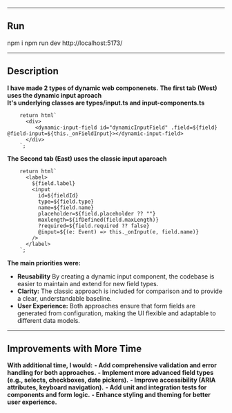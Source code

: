 ----------------------------------------------------------------------------
Run
----------------------------------------------------------------------------

npm i 
npm run dev
http://localhost:5173/

----------------------------------------------------------------------------
Description
----------------------------------------------------------------------------

**I have made 2 types of dynamic web componenets.**
**The first tab (West) uses the dynamic input aproach**  
**It's underlying classes are types/input.ts and input-components.ts**

        return html`
          <div>
             <dynamic-input-field id="dynamicInputField" .field=${field} @field-input=${this._onFieldInput}></dynamic-input-field>
          </div>
        `;


**The Second tab (East) uses the classic input aparoach** 

        return html`
          <label>
            ${field.label}
            <input
              id=${fieldId}
              type=${field.type}
              name=${field.name}
              placeholder=${field.placeholder ?? ""}
              maxlength=${ifDefined(field.maxLength)}
              ?required=${field.required ?? false}
              @input=${(e: Event) => this._onInput(e, field.name)}
            />
          </label>
        `;

**The main priorities were:**
- **Reusability** By creating a dynamic input component, the codebase is easier to maintain and extend for new field types.
- **Clarity:** The classic approach is included for comparison and to provide a clear, understandable baseline.
- **User Experience:** Both approaches ensure that form fields are generated from configuration, making the UI flexible and adaptable to different data models.

----------------------------------------------------------------------------
Improvements with More Time
----------------------------------------------------------------------------

**With additional time, I would:**
**- Add comprehensive validation and error handling for both approaches.**
**- Implement more advanced field types (e.g., selects, checkboxes, date pickers).**
**- Improve accessibility (ARIA attributes, keyboard navigation).**
**- Add unit and integration tests for components and form logic.**
**- Enhance styling and theming for better user experience.**
